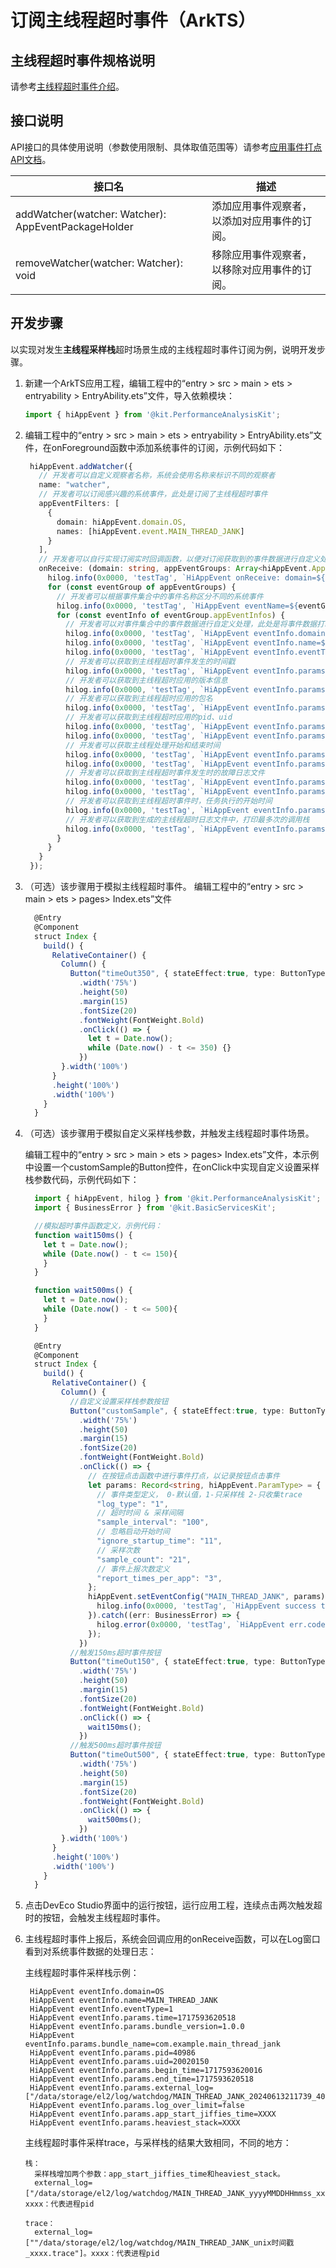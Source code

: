 # 订阅主线程超时事件（ArkTS）

## 主线程超时事件规格说明

请参考[主线程超时事件介绍](./hiappevent-watcher-mainthreadjank-events.md)。

## 接口说明

API接口的具体使用说明（参数使用限制、具体取值范围等）请参考[应用事件打点API文档](../reference/apis-performance-analysis-kit/js-apis-hiviewdfx-hiappevent.md)。

| 接口名                                              | 描述                                         |
| --------------------------------------------------- | -------------------------------------------- |
| addWatcher(watcher: Watcher): AppEventPackageHolder | 添加应用事件观察者，以添加对应用事件的订阅。 |
| removeWatcher(watcher: Watcher): void               | 移除应用事件观察者，以移除对应用事件的订阅。 |

## 开发步骤

以实现对发生**主线程采样栈**超时场景生成的主线程超时事件订阅为例，说明开发步骤。

1. 新建一个ArkTS应用工程，编辑工程中的“entry > src > main > ets  > entryability > EntryAbility.ets”文件，导入依赖模块：

   ```ts
   import { hiAppEvent } from '@kit.PerformanceAnalysisKit';
   ```

2. 编辑工程中的“entry > src > main > ets  > entryability > EntryAbility.ets”文件，在onForeground函数中添加系统事件的订阅，示例代码如下：

   ```ts
    hiAppEvent.addWatcher({
      // 开发者可以自定义观察者名称，系统会使用名称来标识不同的观察者
      name: "watcher",
      // 开发者可以订阅感兴趣的系统事件，此处是订阅了主线程超时事件
      appEventFilters: [
        {
          domain: hiAppEvent.domain.OS,
          names: [hiAppEvent.event.MAIN_THREAD_JANK]
        }
      ],
      // 开发者可以自行实现订阅实时回调函数，以便对订阅获取到的事件数据进行自定义处理
      onReceive: (domain: string, appEventGroups: Array<hiAppEvent.AppEventGroup>) => {
        hilog.info(0x0000, 'testTag', `HiAppEvent onReceive: domain=${domain}`);
        for (const eventGroup of appEventGroups) {
          // 开发者可以根据事件集合中的事件名称区分不同的系统事件
          hilog.info(0x0000, 'testTag', `HiAppEvent eventName=${eventGroup.name}`);
          for (const eventInfo of eventGroup.appEventInfos) {
            // 开发者可以对事件集合中的事件数据进行自定义处理，此处是将事件数据打印在日志中
            hilog.info(0x0000, 'testTag', `HiAppEvent eventInfo.domain=${eventInfo.domain}`);
            hilog.info(0x0000, 'testTag', `HiAppEvent eventInfo.name=${eventInfo.name}`);
            hilog.info(0x0000, 'testTag', `HiAppEvent eventInfo.eventType=${eventInfo.eventType}`);
            // 开发者可以获取到主线程超时事件发生的时间戳
            hilog.info(0x0000, 'testTag', `HiAppEvent eventInfo.params.time=${eventInfo.params['time']}`);
            // 开发者可以获取到主线程超时应用的版本信息
            hilog.info(0x0000, 'testTag', `HiAppEvent eventInfo.params.bundle_version=${eventInfo.params['bundle_version']}`);
            // 开发者可以获取到主线程超时应用的包名
            hilog.info(0x0000, 'testTag', `HiAppEvent eventInfo.params.bundle_name=${eventInfo.params['bundle_name']}`);
            // 开发者可以获取到主线程超时应用的pid、uid
            hilog.info(0x0000, 'testTag', `HiAppEvent eventInfo.params.pid=${eventInfo.params['pid']}`);
            hilog.info(0x0000, 'testTag', `HiAppEvent eventInfo.params.uid=${eventInfo.params['uid']}`);
            // 开发者可以获取主线程处理开始和结束时间
            hilog.info(0x0000, 'testTag', `HiAppEvent eventInfo.params.begin_time=${eventInfo.params['begin_time']}`);
            hilog.info(0x0000, 'testTag', `HiAppEvent eventInfo.params.end_time=${eventInfo.params['end_time']}`);
            // 开发者可以获取到主线程超时事件发生时的故障日志文件
            hilog.info(0x0000, 'testTag', `HiAppEvent eventInfo.params.external_log=${JSON.stringify(eventInfo.params['external_log'])}`);
            hilog.info(0x0000, 'testTag', `HiAppEvent eventInfo.params.log_over_limit=${eventInfo.params['log_over_limit']}`);
            // 开发者可以获取到主线程超时事件时，任务执行的开始时间
            hilog.info(0x0000, 'testTag', `HiAppEvent eventInfo.params.app_start_jiffies_time=${JSON.stringify(eventInfo.params['app_start_jiffies_time'])}`);
            // 开发者可以获取到生成的主线程超时日志文件中，打印最多次的调用栈
            hilog.info(0x0000, 'testTag', `HiAppEvent eventInfo.params.heaviest_stack=${eventInfo.params['heaviest_stack']}`);
          }
        }
      }
    });
   ```

3. （可选）该步骤用于模拟主线程超时事件。
    编辑工程中的“entry > src > main > ets  > pages> Index.ets”文件

    ```ts
      @Entry
      @Component
      struct Index {
        build() {
          RelativeContainer() {
            Column() {
              Button("timeOut350", { stateEffect:true, type: ButtonType.Capsule})
                .width('75%')
                .height(50)
                .margin(15)
                .fontSize(20)
                .fontWeight(FontWeight.Bold)
                .onClick(() => {
                  let t = Date.now();
                  while (Date.now() - t <= 350) {}
                })
            }.width('100%')
          }
          .height('100%')
          .width('100%')
        }
      }
    ```

4. （可选）该步骤用于模拟自定义采样栈参数，并触发主线程超时事件场景。

   编辑工程中的“entry > src > main > ets  > pages> Index.ets”文件，本示例中设置一个customSample的Button控件，在onClick中实现自定义设置采样栈参数代码，示例代码如下：

    ```ts
      import { hiAppEvent, hilog } from '@kit.PerformanceAnalysisKit';
      import { BusinessError } from '@kit.BasicServicesKit';

      //模拟超时事件函数定义，示例代码：
      function wait150ms() {
        let t = Date.now();
        while (Date.now() - t <= 150){
        }
      }

      function wait500ms() {
        let t = Date.now();
        while (Date.now() - t <= 500){
        }
      }

      @Entry
      @Component
      struct Index {
        build() {
          RelativeContainer() {
            Column() {
              //自定义设置采样栈参数按钮
              Button("customSample", { stateEffect:true, type: ButtonType.Capsule})
                .width('75%')
                .height(50)
                .margin(15)
                .fontSize(20)
                .fontWeight(FontWeight.Bold)
                .onClick(() => {
                  // 在按钮点击函数中进行事件打点，以记录按钮点击事件
                  let params: Record<string, hiAppEvent.ParamType> = {
                    // 事件类型定义， 0-默认值，1-只采样栈 2-只收集trace
                    "log_type": "1",
                    // 超时时间 & 采样间隔
                    "sample_interval": "100",
                    // 忽略启动开始时间
                    "ignore_startup_time": "11",
                    // 采样次数
                    "sample_count": "21",
                    // 事件上报次数定义
                    "report_times_per_app": "3",
                  };
                  hiAppEvent.setEventConfig("MAIN_THREAD_JANK", params).then(() => {
                    hilog.info(0x0000, 'testTag', `HiAppEvent success to set event params.`)
                  }).catch((err: BusinessError) => {
                    hilog.error(0x0000, 'testTag', `HiAppEvent err.code: ${err.code}, err.message: ${err.message}`)
                  });
                })
              //触发150ms超时事件按钮
              Button("timeOut150", { stateEffect:true, type: ButtonType.Capsule})
                .width('75%')
                .height(50)
                .margin(15)
                .fontSize(20)
                .fontWeight(FontWeight.Bold)
                .onClick(() => {
                  wait150ms();
                })
              //触发500ms超时事件按钮
              Button("timeOut500", { stateEffect:true, type: ButtonType.Capsule})
                .width('75%')
                .height(50)
                .margin(15)
                .fontSize(20)
                .fontWeight(FontWeight.Bold)
                .onClick(() => {
                  wait500ms();
                })
            }.width('100%')
          }
          .height('100%')
          .width('100%')
        }
      }
    ```

5. 点击DevEco Studio界面中的运行按钮，运行应用工程，连续点击两次触发超时的按钮，会触发主线程超时事件。

6. 主线程超时事件上报后，系统会回调应用的onReceive函数，可以在Log窗口看到对系统事件数据的处理日志：

   主线程超时事件采样栈示例：

    ```text
     HiAppEvent eventInfo.domain=OS
     HiAppEvent eventInfo.name=MAIN_THREAD_JANK
     HiAppEvent eventInfo.eventType=1
     HiAppEvent eventInfo.params.time=1717593620518
     HiAppEvent eventInfo.params.bundle_version=1.0.0
     HiAppEvent eventInfo.params.bundle_name=com.example.main_thread_jank
     HiAppEvent eventInfo.params.pid=40986
     HiAppEvent eventInfo.params.uid=20020150
     HiAppEvent eventInfo.params.begin_time=1717593620016
     HiAppEvent eventInfo.params.end_time=1717593620518
     HiAppEvent eventInfo.params.external_log=["/data/storage/el2/log/watchdog/MAIN_THREAD_JANK_20240613211739_40986.txt"]
     HiAppEvent eventInfo.params.log_over_limit=false
     HiAppEvent eventInfo.params.app_start_jiffies_time=XXXX
     HiAppEvent eventInfo.params.heaviest_stack=XXXX
    ```

   主线程超时事件采样trace，与采样栈的结果大致相同，不同的地方：

    ```text
    栈：
      采样栈增加两个参数：app_start_jiffies_time和heaviest_stack。
      external_log=["/data/storage/el2/log/watchdog/MAIN_THREAD_JANK_yyyyMMDDHHmmss_xxxx.txt"]。xxxx：代表进程pid

    trace：
      external_log=[""/data/storage/el2/log/watchdog/MAIN_THREAD_JANK_unix时间戳_xxxx.trace"]。xxxx：代表进程pid
    ```
